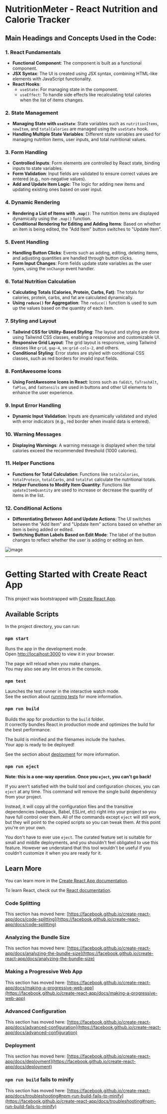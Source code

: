 # NutritionMeter - React Nutrition and Calorie Tracker

## Main Headings and Concepts Used in the Code:

### 1. React Fundamentals

- **Functional Component**: The component is built as a functional component.
- **JSX Syntax**: The UI is created using JSX syntax, combining HTML-like elements with JavaScript functionality.
- **React Hooks**:
  - `useState`: For managing state in the component.
  - `useEffect`: To handle side effects like recalculating total calories when the list of items changes.

### 2. State Management

- **Managing State with `useState`**: State variables such as `nutritionItems`, `newItem`, and `totalCalories` are managed using the `useState` hook.
- **Handling Multiple State Variables**: Different state variables are used for managing nutrition items, user inputs, and total nutritional values.

### 3. Form Handling

- **Controlled Inputs**: Form elements are controlled by React state, binding inputs to state variables.
- **Form Validation**: Input fields are validated to ensure correct values are entered (e.g., non-negative values).
- **Add and Update Item Logic**: The logic for adding new items and updating existing ones based on user input.

### 4. Dynamic Rendering

- **Rendering a List of Items with `.map()`**: The nutrition items are displayed dynamically using the `.map()` function.
- **Conditional Rendering for Editing and Adding Items**: Based on whether an item is being edited, the "Add Item" button switches to "Update Item".

### 5. Event Handling

- **Handling Button Clicks**: Events such as adding, editing, deleting items, and adjusting quantities are handled through button clicks.
- **Form Input Changes**: Form fields update state variables as the user types, using the `onChange` event handler.

### 6. Total Nutrition Calculation

- **Calculating Totals (Calories, Protein, Carbs, Fat)**: The totals for calories, protein, carbs, and fat are calculated dynamically.
- **Using `reduce()` for Aggregation**: The `reduce()` function is used to sum up the values based on the quantity of each item.

### 7. Styling and Layout

- **Tailwind CSS for Utility-Based Styling**: The layout and styling are done using Tailwind CSS classes, enabling a responsive and customizable UI.
- **Responsive Grid Layout**: The grid layout is responsive, using Tailwind classes like `grid`, `gap-4`, `sm:grid-cols-2`, and others.
- **Conditional Styling**: Error states are styled with conditional CSS classes, such as red borders for invalid input fields.

### 8. FontAwesome Icons

- **Using FontAwesome Icons in React**: Icons such as `faEdit`, `faTrashAlt`, `faPlus`, and `faUtensils` are used in buttons and other UI elements to enhance the user experience.

### 9. Input Error Handling

- **Dynamic Input Validation**: Inputs are dynamically validated and styled with error indicators (e.g., red border when invalid data is entered).

### 10. Warning Messages

- **Displaying Warnings**: A warning message is displayed when the total calories exceed the recommended threshold (1000 calories).

### 11. Helper Functions

- **Functions for Total Calculation**: Functions like `totalCalories`, `totalProtein`, `totalCarbs`, and `totalFat` calculate the nutritional totals.
- **Helper Functions to Modify Item Quantity**: Functions like `updateItemQuantity` are used to increase or decrease the quantity of items in the list.

### 12. Conditional Actions

- **Differentiating Between Add and Update Actions**: The UI switches between the "Add Item" and "Update Item" actions based on whether an item is being added or edited.
- **Switching Button Labels Based on Edit Mode**: The label of the button changes to reflect whether the user is adding or editing an item.

![image](https://github.com/user-attachments/assets/19ab8623-8b84-401f-a340-9e0bbd57cfc3)

---

# Getting Started with Create React App

This project was bootstrapped with [Create React App](https://github.com/facebook/create-react-app).

## Available Scripts

In the project directory, you can run:

### `npm start`

Runs the app in the development mode.\
Open [http://localhost:3000](http://localhost:3000) to view it in your browser.

The page will reload when you make changes.\
You may also see any lint errors in the console.

### `npm test`

Launches the test runner in the interactive watch mode.\
See the section about [running tests](https://facebook.github.io/create-react-app/docs/running-tests) for more information.

### `npm run build`

Builds the app for production to the `build` folder.\
It correctly bundles React in production mode and optimizes the build for the best performance.

The build is minified and the filenames include the hashes.\
Your app is ready to be deployed!

See the section about [deployment](https://facebook.github.io/create-react-app/docs/deployment) for more information.

### `npm run eject`

**Note: this is a one-way operation. Once you `eject`, you can't go back!**

If you aren't satisfied with the build tool and configuration choices, you can `eject` at any time. This command will remove the single build dependency from your project.

Instead, it will copy all the configuration files and the transitive dependencies (webpack, Babel, ESLint, etc) right into your project so you have full control over them. All of the commands except `eject` will still work, but they will point to the copied scripts so you can tweak them. At this point you're on your own.

You don't have to ever use `eject`. The curated feature set is suitable for small and middle deployments, and you shouldn't feel obligated to use this feature. However we understand that this tool wouldn't be useful if you couldn't customize it when you are ready for it.

## Learn More

You can learn more in the [Create React App documentation](https://facebook.github.io/create-react-app/docs/getting-started).

To learn React, check out the [React documentation](https://reactjs.org/).

### Code Splitting

This section has moved here: [https://facebook.github.io/create-react-app/docs/code-splitting](https://facebook.github.io/create-react-app/docs/code-splitting)

### Analyzing the Bundle Size

This section has moved here: [https://facebook.github.io/create-react-app/docs/analyzing-the-bundle-size](https://facebook.github.io/create-react-app/docs/analyzing-the-bundle-size)

### Making a Progressive Web App

This section has moved here: [https://facebook.github.io/create-react-app/docs/making-a-progressive-web-app](https://facebook.github.io/create-react-app/docs/making-a-progressive-web-app)

### Advanced Configuration

This section has moved here: [https://facebook.github.io/create-react-app/docs/advanced-configuration](https://facebook.github.io/create-react-app/docs/advanced-configuration)

### Deployment

This section has moved here: [https://facebook.github.io/create-react-app/docs/deployment](https://facebook.github.io/create-react-app/docs/deployment)

### `npm run build` fails to minify

This section has moved here: [https://facebook.github.io/create-react-app/docs/troubleshooting#npm-run-build-fails-to-minify](https://facebook.github.io/create-react-app/docs/troubleshooting#npm-run-build-fails-to-minify)
